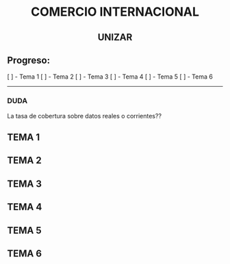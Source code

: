 <div align="center"><h1>COMERCIO INTERNACIONAL</h1></div>
<div align="center"><h2>UNIZAR</h2></div>

## Progreso:

[ ] - Tema 1
[ ] - Tema 2
[ ] - Tema 3
[ ] - Tema 4
[ ] - Tema 5
[ ] - Tema 6

---

### DUDA

La tasa de cobertura sobre datos reales o corrientes??


## TEMA 1


## TEMA 2


## TEMA 3


## TEMA 4


## TEMA 5


## TEMA 6
